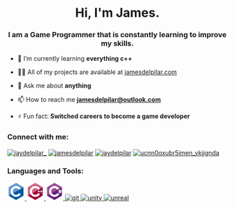 <h1 align="center">Hi, I'm James.</h1>
<h3 align="center">I am a Game Programmer that is constantly learning to improve my skills.</h3>

- 🌱 I’m currently learning **everything c++**

- 👨‍💻 All of my projects are available at [jamesdelpilar.com](www.jamesdelpilar.com)

- 💬 Ask me about **anything**

- 📫 How to reach me **jamesdelpilar@outlook.com**

- ⚡ Fun fact: **Switched careers to become a game developer**

<h3 align="left">Connect with me:</h3>
<p align="left">
<a href="https://twitter.com/jaydelpilar_" target="blank"><img align="center" src="https://raw.githubusercontent.com/rahuldkjain/github-profile-readme-generator/master/src/images/icons/Social/twitter.svg" alt="jaydelpilar_" height="30" width="40" /></a>
<a href="https://linkedin.com/in/jamesdelpilar" target="blank"><img align="center" src="https://raw.githubusercontent.com/rahuldkjain/github-profile-readme-generator/master/src/images/icons/Social/linked-in-alt.svg" alt="jamesdelpilar" height="30" width="40" /></a>
<a href="https://instagram.com/jaydelpilar" target="blank"><img align="center" src="https://raw.githubusercontent.com/rahuldkjain/github-profile-readme-generator/master/src/images/icons/Social/instagram.svg" alt="jaydelpilar" height="30" width="40" /></a>
<a href="https://www.youtube.com/c/ucnn0oxubr5imen_vkjjgnda" target="blank"><img align="center" src="https://raw.githubusercontent.com/rahuldkjain/github-profile-readme-generator/master/src/images/icons/Social/youtube.svg" alt="ucnn0oxubr5imen_vkjjgnda" height="30" width="40" /></a>
</p>

<h3 align="left">Languages and Tools:</h3>
<p align="left"> <a href="https://www.cprogramming.com/" target="_blank" rel="noreferrer"> <img src="https://raw.githubusercontent.com/devicons/devicon/master/icons/c/c-original.svg" alt="c" width="40" height="40"/> </a> <a href="https://www.w3schools.com/cpp/" target="_blank" rel="noreferrer"> <img src="https://raw.githubusercontent.com/devicons/devicon/master/icons/cplusplus/cplusplus-original.svg" alt="cplusplus" width="40" height="40"/> </a> <a href="https://www.w3schools.com/cs/" target="_blank" rel="noreferrer"> <img src="https://raw.githubusercontent.com/devicons/devicon/master/icons/csharp/csharp-original.svg" alt="csharp" width="40" height="40"/> </a> <a href="https://git-scm.com/" target="_blank" rel="noreferrer"> <img src="https://www.vectorlogo.zone/logos/git-scm/git-scm-icon.svg" alt="git" width="40" height="40"/> </a> <a href="https://unity.com/" target="_blank" rel="noreferrer"> <img src="https://www.vectorlogo.zone/logos/unity3d/unity3d-icon.svg" alt="unity" width="40" height="40"/> </a> <a href="https://unrealengine.com/" target="_blank" rel="noreferrer"> <img src="https://raw.githubusercontent.com/kenangundogan/fontisto/036b7eca71aab1bef8e6a0518f7329f13ed62f6b/icons/svg/brand/unreal-engine.svg" alt="unreal" width="40" height="40"/> </a> </p>
